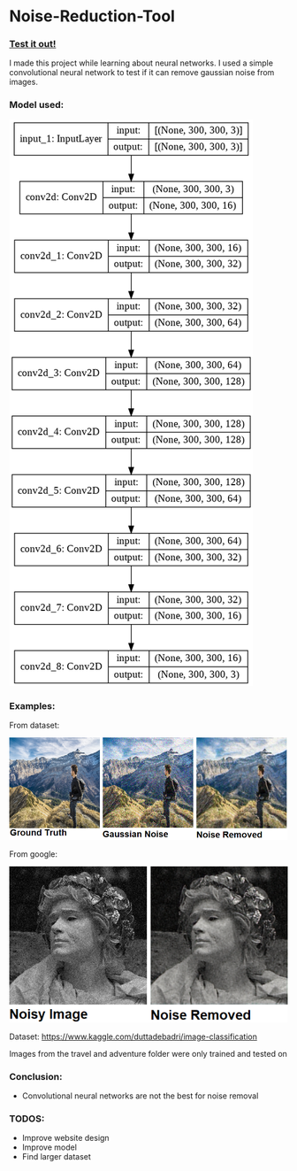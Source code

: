 # Noise-Reduction-Tool

### [Test it out!](http://noisy.pythonanywhere.com/)

I made this project while learning about neural networks. I used a simple convolutional neural network to test if it can remove gaussian noise from images.

### Model used:

![](images/model_.png)

### Examples:

From dataset:

![](images/Example_1.png)

From google:

![](images/Example_2.png)


Dataset: https://www.kaggle.com/duttadebadri/image-classification

Images from the travel and adventure folder were only trained and tested on

### Conclusion:
- Convolutional neural networks are not the best for noise removal

### TODOS:
  - Improve website design
  - Improve model
  - Find larger dataset
